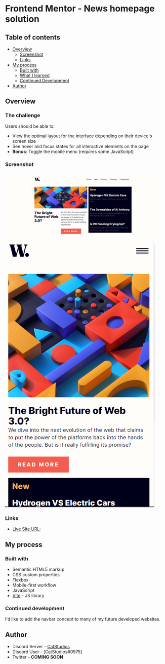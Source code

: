 # Frontend Mentor - News homepage solution

## Table of contents


- [Overview](#overview)
  - [Screenshot](#screenshot)
  - [Links](#links)
- [My process](#my-process)
  - [Built with](#built-with)
  - [What I learned](#what-i-learned)
  - [Continued Development](#continued-development)
- [Author](#author)

## Overview

### The challenge

Users should be able to:

- View the optimal layout for the interface depending on their device's screen size
- See hover and focus states for all interactive elements on the page
- **Bonus**: Toggle the mobile menu (requires some JavaScript)

### Screenshot

![Desktop Version](./design/solution-desktop.png)
![Mobile Version](./design/solution-mobile-half.png)

### Links
- [Live Site URL:](https://farris1.github.io/news-homepage/)

## My process

### Built with

- Semantic HTML5 markup
- CSS custom properties
- Flexbox
- Mobile-first workflow
- JavaScript
- [Vite](https://vitejs.dev/guide/) - JS library

### Continued development

I'd like to add the navbar concept to many of my future developed websites.

## Author

- Discord Server - [CatStudios](https://discord.gg/3Gn3DxSS3Y)
- Discord User - [CatStudios#0975]
- Twitter - **COMING SOON**
